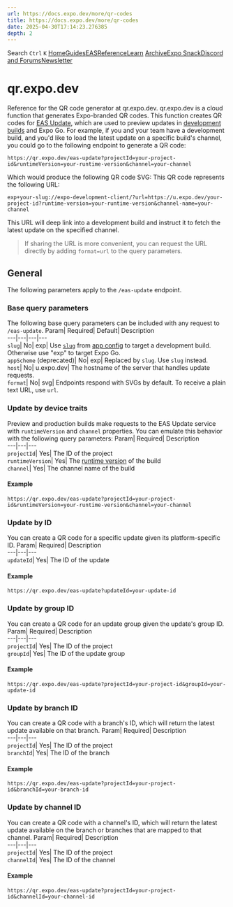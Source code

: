 ```yaml
---
url: https://docs.expo.dev/more/qr-codes
title: https://docs.expo.dev/more/qr-codes
date: 2025-04-30T17:14:23.276385
depth: 2
---
```


Search
`Ctrl` `K`
[Home](https://docs.expo.dev/)[Guides](https://docs.expo.dev/guides/overview)[EAS](https://docs.expo.dev/eas)[Reference](https://docs.expo.dev/versions/latest)[Learn](https://docs.expo.dev/tutorial/overview)
[Archive](https://docs.expo.dev/archive)[Expo Snack](https://snack.expo.dev)[Discord and Forums](https://chat.expo.dev)[Newsletter](https://expo.dev/mailing-list/signup)
# qr.expo.dev
Reference for the QR code generator at qr.expo.dev.
qr.expo.dev is a cloud function that generates Expo-branded QR codes. This function creates QR codes for [EAS Update](https://docs.expo.dev/eas-update/introduction), which are used to preview updates in [development builds](https://docs.expo.dev/develop/development-builds/introduction) and Expo Go.
For example, if you and your team have a development build, and you'd like to load the latest update on a specific build's channel, you could go to the following endpoint to generate a QR code:
```
https://qr.expo.dev/eas-update?projectId=your-project-id&runtimeVersion=your-runtime-version&channel=your-channel

```

Which would produce the following QR code SVG:
This QR code represents the following URL:
```
exp+your-slug://expo-development-client/?url=https://u.expo.dev/your-project-id?runtime-version=your-runtime-version&channel-name=your-channel

```

This URL will deep link into a development build and instruct it to fetch the latest update on the specified channel.
> If sharing the URL is more convenient, you can request the URL directly by adding `format=url` to the query parameters.
## General
The following parameters apply to the `/eas-update` endpoint.
### Base query parameters
The following base query parameters can be included with any request to `/eas-update`.
Param| Required| Default| Description  
---|---|---|---  
`slug`| No| exp| Use [`slug`](https://docs.expo.dev/versions/latest/config/app#slug) from [app config](https://docs.expo.dev/workflow/configuration) to target a development build. Otherwise use "exp" to target Expo Go.  
`appScheme` (deprecated)| No| exp| Replaced by `slug`. Use `slug` instead.  
`host`| No| u.expo.dev| The hostname of the server that handles update requests.  
`format`| No| svg| Endpoints respond with SVGs by default. To receive a plain text URL, use `url`.  
### Update by device traits
Preview and production builds make requests to the EAS Update service with `runtimeVersion` and `channel` properties. You can emulate this behavior with the following query parameters:
Param| Required| Description  
---|---|---  
`projectId`| Yes| The ID of the project  
`runtimeVersion`| Yes| The [runtime version](https://docs.expo.dev/eas-update/runtime-versions) of the build  
`channel`| Yes| The channel name of the build  
#### Example
```
https://qr.expo.dev/eas-update?projectId=your-project-id&runtimeVersion=your-runtime-version&channel=your-channel

```

### Update by ID
You can create a QR code for a specific update given its platform-specific ID.
Param| Required| Description  
---|---|---  
`updateId`| Yes| The ID of the update  
#### Example
```
https://qr.expo.dev/eas-update?updateId=your-update-id

```

### Update by group ID
You can create a QR code for an update group given the update's group ID.
Param| Required| Description  
---|---|---  
`projectId`| Yes| The ID of the project  
`groupId`| Yes| The ID of the update group  
#### Example
```
https://qr.expo.dev/eas-update?projectId=your-project-id&groupId=your-update-id

```

### Update by branch ID
You can create a QR code with a branch's ID, which will return the latest update available on that branch.
Param| Required| Description  
---|---|---  
`projectId`| Yes| The ID of the project  
`branchId`| Yes| The ID of the branch  
#### Example
```
https://qr.expo.dev/eas-update?projectId=your-project-id&branchId=your-branch-id

```

### Update by channel ID
You can create a QR code with a channel's ID, which will return the latest update available on the branch or branches that are mapped to that channel.
Param| Required| Description  
---|---|---  
`projectId`| Yes| The ID of the project  
`channelId`| Yes| The ID of the channel  
#### Example
```
https://qr.expo.dev/eas-update?projectId=your-project-id&channelId=your-channel-id

```


